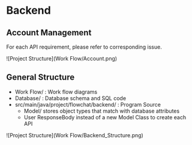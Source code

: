 # Backend

## Account Management
For each API requirement, please refer to corresponding issue.

![Project Structure](Work Flow/Account.png)


## General Structure
- Work Flow/ : Work flow diagrams
- Database/ : Database schema and SQL code
- src/main/java/project/flowchat/backend/ : Program Source
  - Model/ stores object types that match with database attributes
  - User ResponseBody instead of a new Model Class to create each API

![Project Structure](Work Flow/Backend_Structure.png)